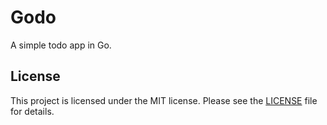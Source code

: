 # Godo

A simple todo app in Go.

## License

This project is licensed under the MIT license. Please see the [LICENSE](./LICENSE) file for details.
